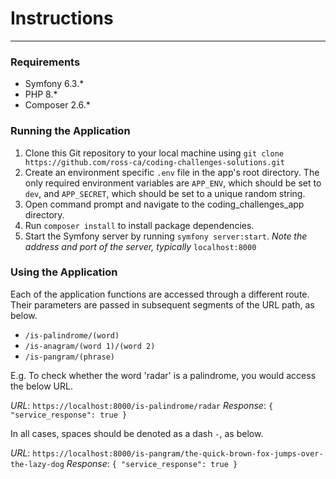 # Instructions

---

### Requirements

- Symfony 6.3.*
- PHP 8.*
- Composer 2.6.*

### Running the Application

1. Clone this Git repository to your local machine using `git clone https://github.com/ross-ca/coding-challenges-solutions.git`
2. Create an environment specific `.env` file in the app's root directory. The only required environment variables are `APP_ENV`, which should be set to `dev`, and `APP_SECRET`, which should be set to a unique random string.
3. Open command prompt and navigate to the coding_challenges_app directory.
4. Run `composer install` to install package dependencies.
5. Start the Symfony server by running `symfony server:start`.
*Note the address and port of the server, typically* `localhost:8000`

### Using the Application

Each of the application functions are accessed through a different route. Their parameters are passed in subsequent segments of the URL path, as below.

- `/is-palindrome/(word)`
- `/is-anagram/(word 1)/(word 2)`
- `/is-pangram/(phrase)`

E.g. To check whether the word 'radar' is a palindrome, you would access the below URL.

*URL*: `https://localhost:8000/is-palindrome/radar`
*Response*: `{ "service_response": true }`

In all cases, spaces should be denoted as a dash `-`, as below.

*URL*: `https://localhost:8000/is-pangram/the-quick-brown-fox-jumps-over-the-lazy-dog`
*Response*: `{ "service_response": true }`